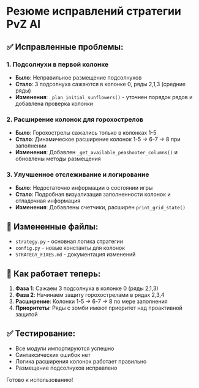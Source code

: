 # Резюме исправлений стратегии PvZ AI

## ✅ Исправленные проблемы:

### 1. Подсолнухи в первой колонке
- **Было**: Неправильное размещение подсолнухов
- **Стало**: 3 подсолнуха сажаются в колонке 0, ряды 2,1,3 (средние ряды)
- **Изменения**: `_plan_initial_sunflowers()` - уточнен порядок рядов и добавлена проверка колонки

### 2. Расширение колонок для горохострелов  
- **Было**: Горохострелы сажались только в колонках 1-5
- **Стало**: Динамическое расширение колонок 1-5 → 6-7 → 8 при заполнении
- **Изменения**: Добавлен `_get_available_peashooter_columns()` и обновлены методы размещения

### 3. Улучшенное отслеживание и логирование
- **Было**: Недостаточно информации о состоянии игры
- **Стало**: Подробная визуализация заполненности колонок и отладочная информация
- **Изменения**: Добавлены счетчики, расширен `print_grid_state()`

## 📁 Измененные файлы:
- `strategy.py` - основная логика стратегии
- `config.py` - новые константы для колонок
- `STRATEGY_FIXES.md` - документация изменений

## 🎯 Как работает теперь:
1. **Фаза 1**: Сажаем 3 подсолнуха в колонке 0 (ряды 2,1,3)
2. **Фаза 2**: Начинаем защиту горохострелами в рядах 2,3,4
3. **Расширение**: Колонки 1-5 → 6-7 → 8 по мере заполнения
4. **Приоритеты**: Ряды с зомби имеют приоритет над проактивной защитой

## ✅ Тестирование:
- Все модули импортируются успешно
- Синтаксических ошибок нет  
- Логика расширения колонок работает правильно
- Размещение подсолнухов исправлено

Готово к использованию!
